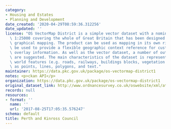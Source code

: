 ```yaml
---
category:
- Housing and Estates
- Planning and Development
date_created: '2020-04-29T08:59:36.312256'
date_updated: ''
license: "OS VectorMap District is a simple vector dataset with a nominal scale of\
  \ 1:25000 covering the whole of Great Britain that has been designed for creating\
  \ graphical mapping. The product can be used as mapping in its own right or can\
  \ be used to provide a flexible geographic context reference for customers\u2019\
  \ overlay information. As well as the vector dataset, a number of output styles\
  \ are suggested. The main characteristics of the dataset is represention of real\
  \ world features (e.g. roads, railways, buildings blocks, vegetation and boundaries)\
  \ as points, lines, polygons, and text."
maintainer: https://data.pkc.gov.uk/package/os-vectormap-district1
notes: <p>ckan API</p>
organization: https://data.pkc.gov.uk/package/os-vectormap-district1
original_dataset_link: http://www.ordnancesurvey.co.uk/oswebsite/xml/atom/VMD.xml
records: null
resources:
- format: ''
  name: ''
  url: '2017-08-25T17:05:35.576247'
schema: default
title: Perth and Kinross Council
---
```

